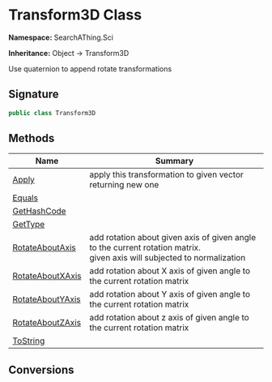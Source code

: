 # Transform3D Class
**Namespace:** SearchAThing.Sci

**Inheritance:** Object → Transform3D

Use quaternion to append rotate transformations

## Signature
```csharp
public class Transform3D
```
## Methods
|**Name**|**Summary**|
|---|---|
|[Apply](Transform3D/Apply.md)|apply this transformation to given vector returning new one|
|[Equals](Transform3D/Equals.md)||
|[GetHashCode](Transform3D/GetHashCode.md)||
|[GetType](Transform3D/GetType.md)||
|[RotateAboutAxis](Transform3D/RotateAboutAxis.md)|add rotation about given axis of given angle to the current rotation matrix.<br/>            given axis will subjected to normalization|
|[RotateAboutXAxis](Transform3D/RotateAboutXAxis.md)|add rotation about X axis of given angle to the current rotation matrix|
|[RotateAboutYAxis](Transform3D/RotateAboutYAxis.md)|add rotation about Y axis of given angle to the current rotation matrix|
|[RotateAboutZAxis](Transform3D/RotateAboutZAxis.md)|add rotation about z axis of given angle to the current rotation matrix|
|[ToString](Transform3D/ToString.md)||
## Conversions
